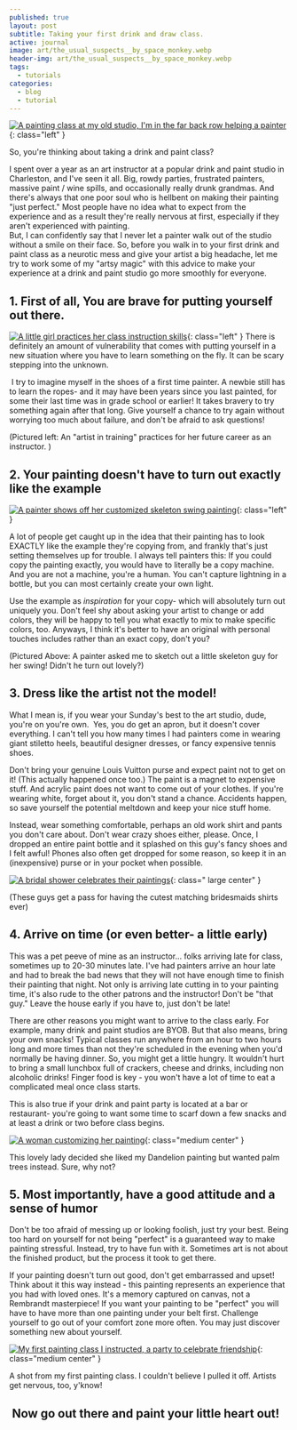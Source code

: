```yaml
---
published: true
layout: post
subtitle: Taking your first drink and draw class.
active: journal
image: art/the_usual_suspects__by_space_monkey.webp
header-img: art/the_usual_suspects__by_space_monkey.webp
tags:
  - tutorials
categories:
  - blog
  - tutorial
---
```

  

  

[![A painting class at my old studio, I'm in the far back row helping a painter](https://2.bp.blogspot.com/-Zkzb0SgV77Q/WsJIbz7J8uI/AAAAAAAALbQ/AJ151y6oupMgO50mut-DGkTApwf30_LiQCLcBGAs/s320/16831085_1300769456682379_1155257373786239318_n.webp)](https://2.bp.blogspot.com/-Zkzb0SgV77Q/WsJIbz7J8uI/AAAAAAAALbQ/AJ151y6oupMgO50mut-DGkTApwf30_LiQCLcBGAs/s1600/16831085_1300769456682379_1155257373786239318_n.webp){: class="left" }

So, you're thinking about taking a drink and paint class?

I spent over a year as an art instructor at a popular drink and paint studio in Charleston, and I've seen it all. Big, rowdy parties, frustrated painters, massive paint / wine spills, and occasionally really drunk grandmas. And there's always that one poor soul who is hellbent on making their painting "just perfect." Most people have no idea what to expect from the experience and as a result they're really nervous at first, especially if they aren't experienced with painting.  
But, I can confidently say that I never let a painter walk out of the studio without a smile on their face. So, before you walk in to your first drink and paint class as a neurotic mess and give your artist a big headache, let me try to work some of my "artsy magic" with this advice to make your experience at a drink and paint studio go more smoothly for everyone.  
  
<!--more-->
  
  
  

1\. First of all, You are brave for putting yourself out there.
---------------------------------------------------------------

[![A little girl practices her class instruction skills](https://3.bp.blogspot.com/-RHcZjL1DzFM/WsJPdHFqpKI/AAAAAAAALbs/0KGIVRfvNMMnpH1ISWCa8k7CcQQ6YVQWQCLcBGAs/s320/22007592_531506623853047_3592575859605165402_n.webp)](https://3.bp.blogspot.com/-RHcZjL1DzFM/WsJPdHFqpKI/AAAAAAAALbs/0KGIVRfvNMMnpH1ISWCa8k7CcQQ6YVQWQCLcBGAs/s1600/22007592_531506623853047_3592575859605165402_n.webp){: class="left" } There is definitely an amount of vulnerability that comes with putting yourself in a new situation where you have to learn something on the fly. It can be scary stepping into the unknown.  
  
 I try to imagine myself in the shoes of a first time painter. A newbie still has to learn the ropes- and it may have been years since you last painted, for some their last time was in grade school or earlier! It takes bravery to try something again after that long. Give yourself a chance to try again without worrying too much about failure, and don't be afraid to ask questions!  
  
(Pictured left: An "artist in training" practices for her future career as an instructor. )  
  
  
  
  
  
  

2\. Your painting doesn't have to turn out exactly like the example
-------------------------------------------------------------------

[![A painter shows off her customized skeleton swing painting](https://3.bp.blogspot.com/-fCTsJtFLLKE/WsJN104JN2I/AAAAAAAALbg/6_Jrq5WDKtcvjvezumvpFCOFV1vAE15RACLcBGAs/s320/22046950_531505847186458_7576332721415401439_n.webp)](https://3.bp.blogspot.com/-fCTsJtFLLKE/WsJN104JN2I/AAAAAAAALbg/6_Jrq5WDKtcvjvezumvpFCOFV1vAE15RACLcBGAs/s1600/22046950_531505847186458_7576332721415401439_n.webp){: class="left" }

A lot of people get caught up in the idea that their painting has to look EXACTLY like the example they're copying from, and frankly that's just setting themselves up for trouble. I always tell painters this: If you could copy the painting exactly, you would have to literally be a copy machine. And you are not a machine, you're a human. You can't capture lightning in a bottle, but you can most certainly create your own light.  
  
Use the example as _inspiration_ for your copy- which will absolutely turn out uniquely you. Don't feel shy about asking your artist to change or add colors, they will be happy to tell you what exactly to mix to make specific colors, too. Anyways, I think it's better to have an original with personal touches includes rather than an exact copy, don't you?  

  
(Pictured Above: A painter asked me to sketch out a little skeleton guy for her swing! Didn't he turn out lovely?)  
  
  

3\. Dress like the artist not the model!
----------------------------------------

What I mean is, if you wear your Sunday's best to the art studio, dude, you're on you're own.  Yes, you do get an apron, but it doesn't cover everything. I can't tell you how many times I had painters come in wearing giant stiletto heels, beautiful designer dresses, or fancy expensive tennis shoes.  
  
Don't bring your genuine Louis Vuitton purse and expect paint not to get on it! (This actually happened once too.) The paint is a magnet to expensive stuff. And acrylic paint does not want to come out of your clothes. If you're wearing white, forget about it, you don't stand a chance. Accidents happen, so save yourself the potential meltdown and keep your nice stuff home.  
  
Instead, wear something comfortable, perhaps an old work shirt and pants you don't care about. Don't wear crazy shoes either, please. Once, I dropped an entire paint bottle and it splashed on this guy's fancy shoes and I felt awful! Phones also often get dropped for some reason, so keep it in an (inexpensive) purse or in your pocket when possible.  
  

[![A bridal shower celebrates their paintings](https://3.bp.blogspot.com/-GlkyTLN3s20/WsJSb4CvgPI/AAAAAAAALcA/k1LG71roms4-JhgUGAf8wfivp0AlLAMmACLcBGAs/s400/mar5IMG_20170304_212828206.webp)](https://3.bp.blogspot.com/-GlkyTLN3s20/WsJSb4CvgPI/AAAAAAAALcA/k1LG71roms4-JhgUGAf8wfivp0AlLAMmACLcBGAs/s1600/mar5IMG_20170304_212828206.webp){: class=" large center" }

  

(These guys get a pass for having the cutest matching bridesmaids shirts ever)

  

4\. Arrive on time (or even better- a little early)
---------------------------------------------------

This was a pet peeve of mine as an instructor... folks arriving late for class, sometimes up to 20-30 minutes late. I've had painters arrive an hour late and had to break the bad news that they will not have enough time to finish their painting that night. Not only is arriving late cutting in to your painting time, it's also rude to the other patrons and the instructor! Don't be "that guy." Leave the house early if you have to, just don't be late!  
  
There are other reasons you might want to arrive to the class early. For example, many drink and paint studios are BYOB. But that also means, bring your own snacks! Typical classes run anywhere from an hour to two hours long and more times than not they're scheduled in the evening when you'd normally be having dinner. So, you might get a little hungry. It wouldn't hurt to bring a small lunchbox full of crackers, cheese and drinks, including non alcoholic drinks! Finger food is key - you won't have a lot of time to eat a complicated meal once class starts.  
  
This is also true if your drink and paint party is located at a bar or restaurant- you're going to want some time to scarf down a few snacks and at least a drink or two before class begins.  
  
  

[![A woman customizing her painting](https://3.bp.blogspot.com/-oY1k-Q7Bfik/WsJVu2vouJI/AAAAAAAALcI/ohjvkYzYawkFgajPjWIiaeyQO5pc9SQ7wCLcBGAs/s400/19621110_489480914722285_3284929249431895725_o.webp)](https://3.bp.blogspot.com/-oY1k-Q7Bfik/WsJVu2vouJI/AAAAAAAALcI/ohjvkYzYawkFgajPjWIiaeyQO5pc9SQ7wCLcBGAs/s1600/19621110_489480914722285_3284929249431895725_o.webp){: class="medium center" }

  

This lovely lady decided she liked my Dandelion painting but wanted palm trees instead. Sure, why not?

5\. Most importantly, have a good attitude and a sense of humor
---------------------------------------------------------------

Don't be too afraid of messing up or looking foolish, just try your best. Being too hard on yourself for not being "perfect" is a guaranteed way to make painting stressful. Instead, try to have fun with it. Sometimes art is not about the finished product, but the process it took to get there.  
  
If your painting doesn't turn out good, don't get embarrassed and upset! Think about it this way instead - this painting represents an experience that you had with loved ones. It's a memory captured on canvas, not a Rembrandt masterpiece! If you want your painting to be "perfect" you will have to have more than one painting under your belt first. Challenge yourself to go out of your comfort zone more often. You may just discover something new about yourself.  
  

[![My first painting class I instructed, a party to celebrate friendship](https://2.bp.blogspot.com/-qzm4MxS1FyI/WsK-UmY01qI/AAAAAAAALco/KKNujTXtiQwuAd75_Pdvw6V1bX_OdYXMgCLcBGAs/s400/mar5.webp)](https://2.bp.blogspot.com/-qzm4MxS1FyI/WsK-UmY01qI/AAAAAAAALco/KKNujTXtiQwuAd75_Pdvw6V1bX_OdYXMgCLcBGAs/s1600/mar5.webp){: class="medium center" }

  

A shot from my first painting class. I couldn't believe I pulled it off. Artists get nervous, too, y'know! 

  
  

 Now go out there and paint your little heart out!
--------------------------------------------------
